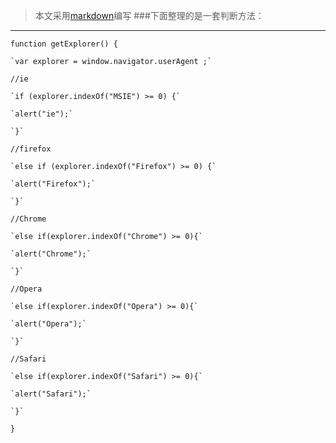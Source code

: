 >本文采用[markdown](http://www.bootcdn.cn/markdown.js/)编写
###下面整理的是一套判断方法：
***
`function getExplorer() {`

    `var explorer = window.navigator.userAgent ;`

    //ie

    `if (explorer.indexOf("MSIE") >= 0) {`

    `alert("ie");`

    `}`

    //firefox

    `else if (explorer.indexOf("Firefox") >= 0) {`

    `alert("Firefox");`

    `}`

    //Chrome

    `else if(explorer.indexOf("Chrome") >= 0){`

    `alert("Chrome");`

    `}`

    //Opera

    `else if(explorer.indexOf("Opera") >= 0){`

    `alert("Opera");`

    `}`

    //Safari

    `else if(explorer.indexOf("Safari") >= 0){`

    `alert("Safari");`

    `}`
    
`}`